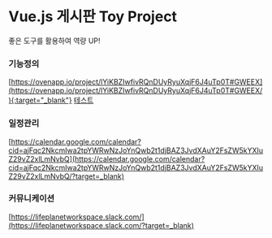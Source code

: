 # Vue.js 게시판 Toy Project
좋은 도구를 활용하여 역량 UP!

### 기능정의
[https://ovenapp.io/project/lYiKBZIwfivRQnDUyRyuXqjF6J4uTp0T#GWEEX](https://ovenapp.io/project/lYiKBZIwfivRQnDUyRyuXqjF6J4uTp0T#GWEEX/){:target="_blank"}
<a href="https://ovenapp.io/project/lYiKBZIwfivRQnDUyRyuXqjF6J4uTp0T#GWEEX]" target="_blank">테스트</a>

### 일정관리
[https://calendar.google.com/calendar?cid=ajFqc2NkcmIwa2tpYWRwNzJoYnQwb2t1djBAZ3JvdXAuY2FsZW5kYXIuZ29vZ2xlLmNvbQ](https://calendar.google.com/calendar?cid=ajFqc2NkcmIwa2tpYWRwNzJoYnQwb2t1djBAZ3JvdXAuY2FsZW5kYXIuZ29vZ2xlLmNvbQ/?target=_blank)

### 커뮤니케이션
[https://lifeplanetworkspace.slack.com/](https://lifeplanetworkspace.slack.com/?target=_blank)